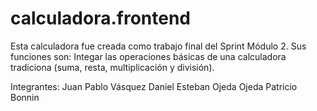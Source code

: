 # calculadora.frontend
Esta calculadora fue creada como trabajo final del Sprint Módulo 2.
 Sus funciones son: Integar las operaciones básicas de una calculadora tradiciona (suma, resta, multiplicación y división).
 
 Integrantes:
            Juan Pablo Vásquez
            Daniel Esteban Ojeda Ojeda
            Patricio Bonnin
